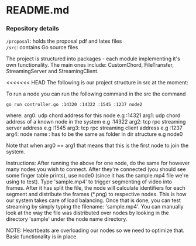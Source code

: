 # README.md

### Repository details
`/proposal`: holds the proposal pdf and latex files <br>
`/src`: contains Go source files

The project is structured into packages - each module implementing it's own
functionality. The main ones include: CustomChord, FileTransfer, StreamingServer
and StreamingClient.

<<<<<<< HEAD
The following is our project structure in src at the moment:

To run a node you can run the following command in the src the command

`go run controller.go :14320 :14322 :1545 :1237 node2`

where:
arg0: udp chord address for this node e.g :14321
arg1: udp chord address of a known node in the system e.g :14322
arg2: tcp rpc streaming server address e.g :1545
arg3: tcp rpc streaming client address e.g :1237
arg4: node name : has to be the same as folder in dir structure e.g node0

Note that when arg0 == arg1 that means that this is the first node to join
the system.

Instructions:
After running the above for one node, do the same for however many nodes you wish
to connect. After they're connected (you should see some finger table prints),
use node0 (since it has the sample.mp4 file we're using to test).
Type 'sample.mp4' to trigger segmenting of video into frames. After it has split
the file, the node will calculate identifiers for each segment and distribute the
frames (*.png) to respective nodes. This is how our system takes care of load
balancing. Once that is done, you can test streaming by simply typing the filename:
'sample.mp4'. You can manually look at the way the file was distributed over nodes
by looking in the directory 'sample' under the node name directory.

NOTE:
Heartbeats are overloading our nodes so we need to optimize that. Basic functionality
is in place.
